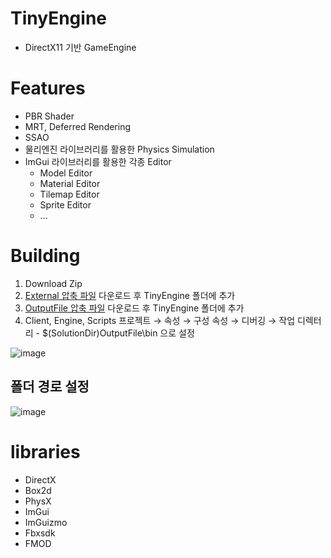 # TinyEngine

- DirectX11 기반 GameEngine

# Features

- PBR Shader
- MRT, Deferred Rendering
- SSAO
- 물리엔진 라이브러리를 활용한 Physics Simulation
- ImGui 라이브러리를 활용한 각종 Editor
  - Model Editor
  - Material Editor
  - Tilemap Editor
  - Sprite Editor
  - ...    

# Building

1. Download Zip
2. [External 압축 파일](https://drive.google.com/file/d/1-4oStuscaPT3Nftd6fMNFPeWw2Hn0ubE/view?usp=sharing) 다운로드 후 TinyEngine 폴더에 추가 
3. [OutputFile 압축 파일](https://drive.google.com/file/d/1NeDco0IpQnAijFulnz7oZHue6y9qfFLF/view?usp=sharing) 다운로드 후 TinyEngine 폴더에 추가
4. Client, Engine, Scripts 프로젝트 → 속성 → 구성 속성 → 디버깅 → 작업 디렉터리 - $(SolutionDir)OutputFile\bin 으로 설정

![image](https://github.com/devJSY/TinyEngine/assets/90514882/f785ce4f-ef69-4535-bcf0-2f48b7cacbb0)

## 폴더 경로 설정

![image](https://github.com/devJSY/TinyEngine/assets/90514882/e88f3422-1968-4bb1-a0e6-d380ca7c420b)

# libraries

- DirectX
- Box2d
- PhysX
- ImGui
- ImGuizmo
- Fbxsdk
- FMOD
